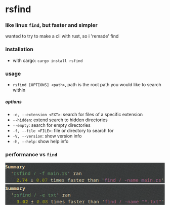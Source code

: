 # rsfind 

### like linux `find`, but faster and simpler

wanted to try to make a cli with rust, so i 'remade' find 

### installation

* with cargo: `cargo install rsfind`

### usage

* `rsfind [OPTIONS] <path>`, path is the root path you would like to search within

##### options

* `-e, --extension <EXT>`: search for files of a specific extension
* `--hidden`: extend search to hidden directories
* `--empty`: search for empty directories
* `-f, --file <FILE>`: file or directory to search for
* `-V, --version`: show version info
* `-h, --help`: show help info

### performance vs `find`

![](img/benchmark1.png)
![](img/benchmark2.png)
